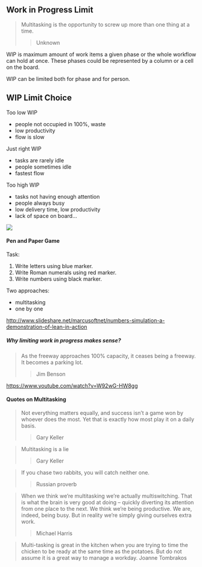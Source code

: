## Work in Progress Limit

>Multitasking is the opportunity to screw up more than one thing at a time.
>>Unknown

WIP is maximum amount of work items a given phase or the whole workflow can
hold at once. These phases could be represented by a column or a cell on the
board.

WIP can be limited both for phase and for person.

## WIP Limit Choice

Too low WIP
* people not occupied in 100%, waste
* low productivity
* flow is slow

Just right WIP
* tasks are rarely idle
* people sometimes idle
* fastest flow

Too high WIP
* tasks not having enough attention
* people always busy
* low delivery time, low productivity
* lack of space on board...

![](https://www.atlassian.com/agile/kanban/sectionWrap/00/column/00/moreContent/03/imageBinary/agile_kanban_board.png)

#### Pen and Paper Game

Task:
1. Write letters using blue marker.
2. Write Roman numerals using red marker.
3. Write numbers using black marker.

Two approaches:
* multitasking
* one by one

http://www.slideshare.net/marcusoftnet/numbers-simulation-a-demonstration-of-lean-in-action

##### Why limiting work in progress makes sense?

>As the freeway approaches 100% capacity, it ceases being a freeway.
It becomes a parking lot.
>>Jim Benson

https://www.youtube.com/watch?v=W92wG-HW8gg


#### Quotes on Multitasking

>Not everything matters equally, and success isn’t a game won by whoever does the most.
Yet that is exactly how most play it on a daily basis.
>>Gary Keller

>Multitasking is a lie
>>Gary Keller

>If you chase two rabbits, you will catch neither one.
>>Russian proverb

>When we think we’re multitasking we’re actually multiswitching.
That is what the brain is very good at doing – quickly diverting its attention
from one place to the next. We think we’re being productive. We are, indeed,
being busy. But in reality we’re simply giving ourselves extra work.
>>Michael Harris

>Multi-tasking is great in the kitchen when you are trying to time the chicken
to be ready at the same time as the potatoes. But do not assume it is a great
way to manage a workday.
>Joanne Tombrakos